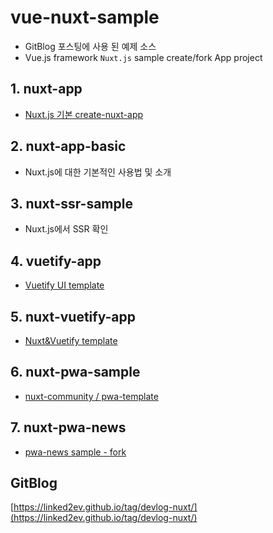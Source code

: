 # vue-nuxt-sample

- GitBlog 포스팅에 사용 된 예제 소스
- Vue.js framework `Nuxt.js` sample create/fork App project

## 1. nuxt-app

- [Nuxt.js 기본 create-nuxt-app](https://github.com/nuxt/create-nuxt-app)  <br>


## 2. nuxt-app-basic

- Nuxt.js에 대한 기본적인 사용법 및 소개  <br>


## 3. nuxt-ssr-sample

- Nuxt.js에서 SSR 확인  <br>


## 4. vuetify-app

- [Vuetify UI template](https://vuetifyjs.com/ko/getting-started/quick-start)  <br>


## 5. nuxt-vuetify-app

- [Nuxt&Vuetify template](https://github.com/vuetifyjs/nuxt)  <br>


## 6. nuxt-pwa-sample

- [nuxt-community / pwa-template](https://github.com/nuxt-community/pwa-template)  <br>


## 7. nuxt-pwa-news

- [pwa-news sample - fork](https://github.com/ammezie/pwa-news)  <br>


## GitBlog

[https://linked2ev.github.io/tag/devlog-nuxt/](https://linked2ev.github.io/tag/devlog-nuxt/)
